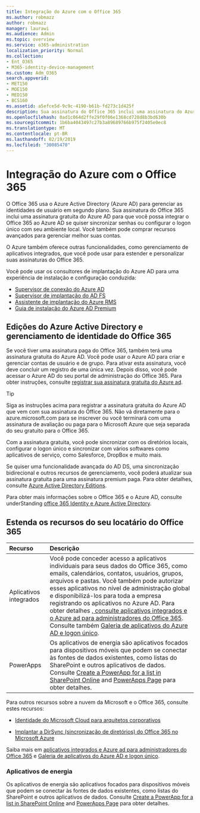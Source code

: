 ```yaml
---
title: Integração do Azure com o Office 365
ms.author: robmazz
author: robmazz
manager: laurawi
ms.audience: Admin
ms.topic: overview
ms.service: o365-administration
localization_priority: Normal
ms.collection:
- Ent_O365
- M365-identity-device-management
ms.custom: Adm_O365
search.appverid:
- MET150
- MOE150
- MED150
- BCS160
ms.assetid: a5efce5d-9c9c-4190-b61b-fd273c1d425f
description: Sua assinatura do Office 365 inclui uma assinatura do Azure AD. Integre o Office 365 com o Azure AD se você quiser sincronização de senha ou logon único com seu ambiente local.
ms.openlocfilehash: 0ad1c064d2ffe29f0f06e1368cd728d8b3bd630b
ms.sourcegitcommit: 1b6ba4043497c27b3a89689766b975f2405e0ec8
ms.translationtype: MT
ms.contentlocale: pt-BR
ms.lasthandoff: 02/19/2019
ms.locfileid: "30085470"
---
```

# <a name="azure-integration-with-office-365"></a>Integração do Azure com o Office 365

O Office 365 usa o Azure Active Directory (Azure AD) para gerenciar as identidades de usuário em segundo plano. Sua assinatura do Office 365 inclui uma assinatura gratuita do Azure AD para que você possa integrar o Office 365 ao Azure AD se quiser sincronizar senhas ou configurar o logon único com seu ambiente local. Você também pode comprar recursos avançados para gerenciar melhor suas contas.
  
O Azure também oferece outras funcionalidades, como gerenciamento de aplicativos integrados, que você pode usar para estender e personalizar suas assinaturas do Office 365.
  
Você pode usar os consultores de implantação do Azure AD para uma experiência de instalação e configuração conduzida:
 - [Supervisor de conexão do Azure AD](https://aka.ms/aadconnectpwsync)
 - [Supervisor de implantação do AD FS](https://aka.ms/adfsguidance)
 - [Assistente de implantação do Azure RMS](https://aka.ms/azuremsguidance)
 - [Guia de instalação do Azure AD Premium](https://aka.ms/aadpguidance)
  
## <a name="azure-ad-editions-and-office-365-identity-management"></a>Edições do Azure Active Directory e gerenciamento de identidade do Office 365

Se você tiver uma assinatura paga do Office 365, também terá uma assinatura gratuita do Azure AD. Você pode usar o Azure AD para criar e gerenciar contas de usuário e de grupo. Para ativar esta assinatura, você deve concluir um registro de uma única vez. Depois disso, você pode acessar o Azure AD do seu portal de administração do Office 365. Para obter instruções, consulte [registrar sua assinatura gratuita do Azure ad](https://go.microsoft.com/fwlink/p/?LinkId=617127). 
  
> [!TIP]
> Siga as instruções acima para registrar a assinatura gratuita do Azure AD que vem com sua assinatura do Office 365. Não vá diretamente para o azure.microsoft.com para se inscrever ou você terminará com uma assinatura de avaliação ou paga para o Microsoft Azure que seja separada do seu gratuito para o Office 365. 
  
Com a assinatura gratuita, você pode sincronizar com os diretórios locais, configurar o logon único e sincronizar com vários softwares como aplicativos de serviço, como Salesforce, DropBox e muito mais.
  
Se quiser uma funcionalidade avançada do AD DS, uma sincronização bidirecional e outros recursos de gerenciamento, você poderá atualizar sua assinatura gratuita para uma assinatura premium paga. Para obter detalhes, consulte [Azure Active Directory Editions](https://docs.microsoft.com/azure/active-directory/fundamentals/active-directory-whatis).
  
Para obter mais informações sobre o Office 365 e o Azure AD, consulte underStanding [office 365 Identity e Azure Active Directory](https://support.office.com/article/06a189e7-5ec6-4af2-94bf-a22ea225a7a9).
  
## <a name="extend-the-capabilities-of-your-office-365-tenant"></a>Estenda os recursos do seu locatário do Office 365

|**Recurso**|**Descrição**|
|:-----|:-----|
|Aplicativos integrados  <br/> |Você pode conceder acesso a aplicativos individuais para seus dados do Office 365, como emails, calendários, contatos, usuários, grupos, arquivos e pastas. Você também pode autorizar esses aplicativos no nível de administração global e disponibilizá-los para toda a empresa registrando os aplicativos no Azure AD. Para obter detalhes [, consulte aplicativos integrados e o Azure ad para administradores do Office 365](https://support.office.com/article/cb2250e3-451e-416f-bf4e-363549652c2a).<br/> Consulte também [Galeria de aplicativos do Azure AD e logon único](https://go.microsoft.com/fwlink/p/?LinkId=698604).  <br/> |
|PowerApps  <br/> | Os aplicativos de energia são aplicativos focados para dispositivos móveis que podem se conectar às fontes de dados existentes, como listas do SharePoint e outros aplicativos de dados. Consulte [Create a PowerApp for a list in SharePoint Online](https://support.office.com/article/9338b2d2-67ac-4b81-8e67-97da27e5e9ab) and [PowerApps Page](https://powerapps.microsoft.com/) para obter detalhes.<br/> |
   
Para outros recursos sobre a nuvem da Microsoft e o Office 365, consulte estes recursos:
  
- [Identidade do Microsoft Cloud para arquitetos corporativos](https://go.microsoft.com/fwlink/p/?LinkId=524586)
    
- [Implantar a DirSync (sincronização de diretórios) do Office 365 no Microsoft Azure](https://go.microsoft.com/fwlink/p/?LinkId=517887)
    

Saiba mais em [aplicativos integrados e Azure ad para administradores do Office 365](integrated-apps-and-azure-ads.md) e [Galeria de aplicativos do Azure AD e logon único](https://docs.microsoft.com/azure/active-directory/manage-apps/what-is-single-sign-on).

### <a name="power-apps"></a>Aplicativos de energia
Os aplicativos de energia são aplicativos focados para dispositivos móveis que podem se conectar às fontes de dados existentes, como listas do SharePoint e outros aplicativos de dados. Consulte [Create a PowerApp for a list in SharePoint Online](https://support.office.com/article/9338b2d2-67ac-4b81-8e67-97da27e5e9ab) and [PowerApps Page](https://powerapps.microsoft.com/) para obter detalhes.